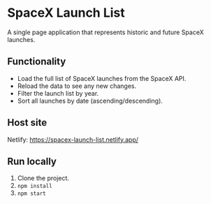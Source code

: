# SpaceX Launch List

A single page application that represents historic and future SpaceX launches.

## Functionality

- Load the full list of SpaceX launches from the SpaceX API.
- Reload the data to see any new changes.
- Filter the launch list by year.
- Sort all launches by date (ascending/descending).

## Host site

Netlify: https://spacex-launch-list.netlify.app/

## Run locally

1. Clone the project.
2. `npm install`
3. `npm start`
